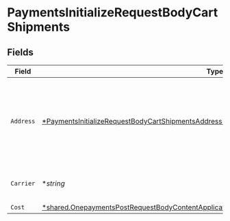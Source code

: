 # PaymentsInitializeRequestBodyCartShipments


## Fields

| Field                                                                                                                                                                                                           | Type                                                                                                                                                                                                            | Required                                                                                                                                                                                                        | Description                                                                                                                                                                                                     | Example                                                                                                                                                                                                         |
| --------------------------------------------------------------------------------------------------------------------------------------------------------------------------------------------------------------- | --------------------------------------------------------------------------------------------------------------------------------------------------------------------------------------------------------------- | --------------------------------------------------------------------------------------------------------------------------------------------------------------------------------------------------------------- | --------------------------------------------------------------------------------------------------------------------------------------------------------------------------------------------------------------- | --------------------------------------------------------------------------------------------------------------------------------------------------------------------------------------------------------------- |
| `Address`                                                                                                                                                                                                       | [*PaymentsInitializeRequestBodyCartShipmentsAddressInput](../../models/operations/paymentsinitializerequestbodycartshipmentsaddressinput.md)                                                                    | :heavy_minus_sign:                                                                                                                                                                                              | The Address object is used for shipping, and physical store address use cases.                                                                                                                                  |                                                                                                                                                                                                                 |
| `Carrier`                                                                                                                                                                                                       | **string*                                                                                                                                                                                                       | :heavy_minus_sign:                                                                                                                                                                                              | The name of the carrier selected.                                                                                                                                                                               | FedEx                                                                                                                                                                                                           |
| `Cost`                                                                                                                                                                                                          | [*shared.OnepaymentsPostRequestBodyContentApplication1jsonSchemaPropertiesCartPropertiesAmounts](../../models/shared/onepaymentspostrequestbodycontentapplication1jsonschemapropertiescartpropertiesamounts.md) | :heavy_minus_sign:                                                                                                                                                                                              | N/A                                                                                                                                                                                                             |                                                                                                                                                                                                                 |